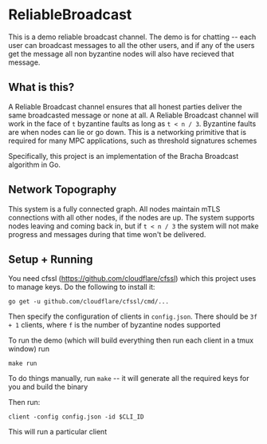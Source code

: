 # ReliableBroadcast

This is a demo reliable broadcast channel. The demo is for chatting -- each user can broadcast messages to all the other
users, and if any of the users get the message all non byzantine nodes will also have recieved that message.

## What is this?

A Reliable Broadcast channel ensures that all honest parties deliver the same broadcasted message or none at all.
A Reliable Broadcast channel will work in the face of `t` byzantine faults as long as `t < n / 3`. Byzantine faults
are when nodes can lie or go down. This is a networking primitive that is required for many MPC applications, such as
threshold signatures schemes

Specifically, this project is an implementation of the Bracha Broadcast algorithm in Go. 

## Network Topography

This system is a fully connected graph. All nodes maintain mTLS connections with all other nodes, if the nodes
are up. The system supports nodes leaving and coming back in, but if `t < n / 3` the system will not make progress
and messages during that time won't be delivered.

## Setup + Running

You need cfssl (https://github.com/cloudflare/cfssl) which this project uses to manage keys.
Do the following to install it:

```
go get -u github.com/cloudflare/cfssl/cmd/...
```

Then specify the configuration of clients in `config.json`. There should be `3f + 1` clients, where
`f` is the number of byzantine nodes supported

To run the demo (which will build everything then run each client in a tmux window) run 
```
make run
```

To do things manually, run `make` -- it will generate all the required keys for you and build the binary

Then run:

```
client -config config.json -id $CLI_ID
```

This will run a particular client


